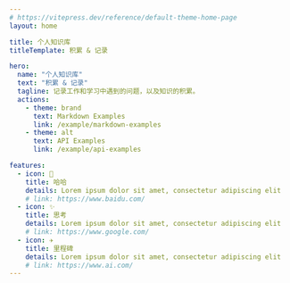```yaml
---
# https://vitepress.dev/reference/default-theme-home-page
layout: home

title: 个人知识库
titleTemplate: 积累 & 记录

hero:
  name: "个人知识库"
  text: "积累 & 记录"
  tagline: 记录工作和学习中遇到的问题，以及知识的积累。
  actions:
    - theme: brand
      text: Markdown Examples
      link: /example/markdown-examples
    - theme: alt
      text: API Examples
      link: /example/api-examples

features:
  - icon: 🚀
    title: 哈哈
    details: Lorem ipsum dolor sit amet, consectetur adipiscing elit
    # link: https://www.baidu.com/
  - icon: ✨
    title: 思考
    details: Lorem ipsum dolor sit amet, consectetur adipiscing elit
    # link: https://www.google.com/
  - icon: ✈️
    title: 里程碑
    details: Lorem ipsum dolor sit amet, consectetur adipiscing elit
    # link: https://www.ai.com/
---
```


